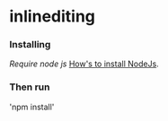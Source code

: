 # inlinediting

### Installing
*Require node js* [How's to install NodeJs](https://nodejs.org/download/).

### Then run
'npm install'
